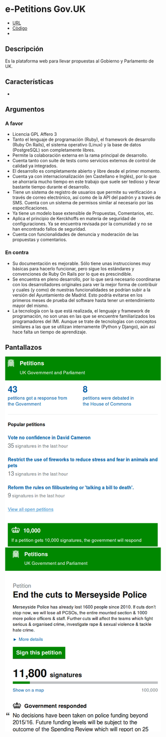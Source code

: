 # e-Petitions Gov.UK

 - [URL](https://petition.parliament.uk/)
 - [Còdigo]()
 -
## Descripción

Es la plataforma web para llevar propuestas al Gobierno y Parlamento de UK. 

## Características

-   

## Argumentos

### A favor

-   Licencia GPL Affero 3 
-   Tanto el lenguaje de programación (Ruby), el framework de desarrollo (Ruby On Rails), el sistema operativo (Linux) y la base de datos (PostgreSQL) son completamente libres. 
-   Permite la colaboración externa en la rama principal de desarrollo. 
-  Cuenta tanto con suite de tests como servicios externos de control de calidad ya integrados. 
-  El desarrollo es completamente abierto y libre desde el primer momento. 
-  Cuenta ya con internacionalización (en Castellano e Inglés), por lo que se ahorraría mucho tiempo en este trabajo que suele ser tedioso y llevar bastante tiempo durante el desarrollo.
-  Tiene un sistema de registro de usuarios que permite su verificación a través de correo electrónico, así como de la API del padrón y a través de SMS. Cuenta con un sistema de permisos similar al necesario por las especificaciones.  
-   Ya tiene un modelo base extensible de Propuestas, Comentarios, etc. 
-   Aplica el principio de Kerckhoffs en materia de seguridad de configuraciones. Ya se encuentra revisada por la comunidad y no se han encontrado fallos de seguridad. 
-   Cuenta con funcionalidades de denuncia y moderación de las propuestas y comentarios. 

### En contra

-   Su documentación es mejorable. Sólo tiene unas instrucciones muy básicas para hacerlo funcionar, pero sigue los estándares y convenciones de Ruby On Rails por lo que es prescindible. 
-   Se encuentra en pleno desarrollo, por lo que será necesario coordinarse con los desarrolladores originales para ver la mejor forma de contribuir y cuales (y como) de nuestras funcionalidades se podrían subir a la versión del Ayuntamiento de Madrid. Esto podría evitarse en los primeros meses de prueba del software hasta tener un entendimiento mayor del mismo.
-   La tecnología con la que está realizada, el lenguaje y framework de programación, no son unas en las que se encuentre familiarizados los programadores del IMI. Aunque se trate de tecnologías con conceptos similares a las que se utilizan internamente (Python y Django), aún así hace falta un tiempo de aprendizaje.

## Pantallazos

![](epetitions01.png)
![](epetitions02.png)
